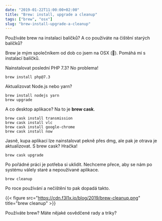 ```yaml
---
date: "2019-01-22T11:00:00+02:00"
title: "Brew: install, upgrade a cleanup"
tags: ["brew", "osx"]
slug: "brew-install-upgrade-a-cleanup"
---
```


Používáte brew na instalaci balíčků? A co používáte na čištění starých balíčků?

<!--more-->

Brew je mým společníkem od dob co jsem na OSX (:apple:). Pomáhá mi s instalací balíčků.

Nainstalovat poslední PHP 7.3? No problema!

```
brew install php@7.3
```

Aktualizovat Node.js nebo yarn?

```
brew install nodejs yarn
brew upgrade
```

A co desktop aplikace? Na to je **brew cask**.

```
brew cask install transmission
brew cask install vlc
brew cask install google-chrome
brew cask install now
```

Jasně, kupa aplikací lze nainstalovat pekně přes dmg, ale pak je otrava je aktualizovat. S brew cask? Hračka!

```
brew cask upgrade
```

Po pořádné práci je potřeba si uklidit. Nechceme přece, aby se nám po systému válely staré a nepoužívané aplikace.

```
brew cleanup
```

Po roce používání a nečištění to pak dopadá takto.

{{< figure src="https://cdn.f3l1x.io/blog/2019/brew-cleanup.png" title="brew cleanup" >}}

Používáte brew? Máte nějaké osvědčené rady a triky?
